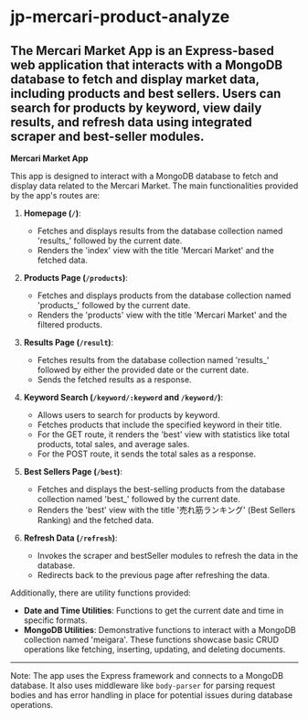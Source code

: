 # jp-mercari-product-analyze
The Mercari Market App is an Express-based web application that interacts with a MongoDB database to fetch and display market data, including products and best sellers. Users can search for products by keyword, view daily results, and refresh data using integrated scraper and best-seller modules.
---

**Mercari Market App**

This app is designed to interact with a MongoDB database to fetch and display data related to the Mercari Market. The main functionalities provided by the app's routes are:

1. **Homepage (`/`)**:
   - Fetches and displays results from the database collection named 'results_' followed by the current date.
   - Renders the 'index' view with the title 'Mercari Market' and the fetched data.

2. **Products Page (`/products`)**:
   - Fetches and displays products from the database collection named 'products_' followed by the current date.
   - Renders the 'products' view with the title 'Mercari Market' and the filtered products.

3. **Results Page (`/result`)**:
   - Fetches results from the database collection named 'results_' followed by either the provided date or the current date.
   - Sends the fetched results as a response.

4. **Keyword Search (`/keyword/:keyword` and `/keyword/`)**:
   - Allows users to search for products by keyword.
   - Fetches products that include the specified keyword in their title.
   - For the GET route, it renders the 'best' view with statistics like total products, total sales, and average sales.
   - For the POST route, it sends the total sales as a response.

5. **Best Sellers Page (`/best`)**:
   - Fetches and displays the best-selling products from the database collection named 'best_' followed by the current date.
   - Renders the 'best' view with the title '売れ筋ランキング' (Best Sellers Ranking) and the fetched data.

6. **Refresh Data (`/refresh`)**:
   - Invokes the scraper and bestSeller modules to refresh the data in the database.
   - Redirects back to the previous page after refreshing the data.

Additionally, there are utility functions provided:
- **Date and Time Utilities**: Functions to get the current date and time in specific formats.
- **MongoDB Utilities**: Demonstrative functions to interact with a MongoDB collection named 'meigara'. These functions showcase basic CRUD operations like fetching, inserting, updating, and deleting documents.

---

Note: The app uses the Express framework and connects to a MongoDB database. It also uses middleware like `body-parser` for parsing request bodies and has error handling in place for potential issues during database operations.
